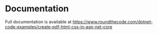 # Documentation

Full documentation is available at https://www.roundthecode.com/dotnet-code-examples/create-pdf-html-css-in-asp-net-core
